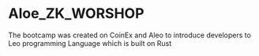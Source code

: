# Aloe_ZK_WORSHOP
The bootcamp was created on CoinEx and Aleo to introduce developers to Leo programming Language which is built on Rust
